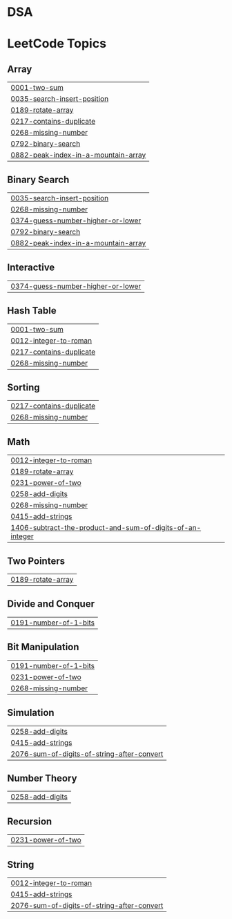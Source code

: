 # DSA
<!---LeetCode Topics Start-->
# LeetCode Topics
## Array
|  |
| ------- |
| [0001-two-sum](https://github.com/sowmiyasoundar/DSA/tree/master/0001-two-sum) |
| [0035-search-insert-position](https://github.com/sowmiyasoundar/DSA/tree/master/0035-search-insert-position) |
| [0189-rotate-array](https://github.com/sowmiyasoundar/DSA/tree/master/0189-rotate-array) |
| [0217-contains-duplicate](https://github.com/sowmiyasoundar/DSA/tree/master/0217-contains-duplicate) |
| [0268-missing-number](https://github.com/sowmiyasoundar/DSA/tree/master/0268-missing-number) |
| [0792-binary-search](https://github.com/sowmiyasoundar/DSA/tree/master/0792-binary-search) |
| [0882-peak-index-in-a-mountain-array](https://github.com/sowmiyasoundar/DSA/tree/master/0882-peak-index-in-a-mountain-array) |
## Binary Search
|  |
| ------- |
| [0035-search-insert-position](https://github.com/sowmiyasoundar/DSA/tree/master/0035-search-insert-position) |
| [0268-missing-number](https://github.com/sowmiyasoundar/DSA/tree/master/0268-missing-number) |
| [0374-guess-number-higher-or-lower](https://github.com/sowmiyasoundar/DSA/tree/master/0374-guess-number-higher-or-lower) |
| [0792-binary-search](https://github.com/sowmiyasoundar/DSA/tree/master/0792-binary-search) |
| [0882-peak-index-in-a-mountain-array](https://github.com/sowmiyasoundar/DSA/tree/master/0882-peak-index-in-a-mountain-array) |
## Interactive
|  |
| ------- |
| [0374-guess-number-higher-or-lower](https://github.com/sowmiyasoundar/DSA/tree/master/0374-guess-number-higher-or-lower) |
## Hash Table
|  |
| ------- |
| [0001-two-sum](https://github.com/sowmiyasoundar/DSA/tree/master/0001-two-sum) |
| [0012-integer-to-roman](https://github.com/sowmiyasoundar/DSA/tree/master/0012-integer-to-roman) |
| [0217-contains-duplicate](https://github.com/sowmiyasoundar/DSA/tree/master/0217-contains-duplicate) |
| [0268-missing-number](https://github.com/sowmiyasoundar/DSA/tree/master/0268-missing-number) |
## Sorting
|  |
| ------- |
| [0217-contains-duplicate](https://github.com/sowmiyasoundar/DSA/tree/master/0217-contains-duplicate) |
| [0268-missing-number](https://github.com/sowmiyasoundar/DSA/tree/master/0268-missing-number) |
## Math
|  |
| ------- |
| [0012-integer-to-roman](https://github.com/sowmiyasoundar/DSA/tree/master/0012-integer-to-roman) |
| [0189-rotate-array](https://github.com/sowmiyasoundar/DSA/tree/master/0189-rotate-array) |
| [0231-power-of-two](https://github.com/sowmiyasoundar/DSA/tree/master/0231-power-of-two) |
| [0258-add-digits](https://github.com/sowmiyasoundar/DSA/tree/master/0258-add-digits) |
| [0268-missing-number](https://github.com/sowmiyasoundar/DSA/tree/master/0268-missing-number) |
| [0415-add-strings](https://github.com/sowmiyasoundar/DSA/tree/master/0415-add-strings) |
| [1406-subtract-the-product-and-sum-of-digits-of-an-integer](https://github.com/sowmiyasoundar/DSA/tree/master/1406-subtract-the-product-and-sum-of-digits-of-an-integer) |
## Two Pointers
|  |
| ------- |
| [0189-rotate-array](https://github.com/sowmiyasoundar/DSA/tree/master/0189-rotate-array) |
## Divide and Conquer
|  |
| ------- |
| [0191-number-of-1-bits](https://github.com/sowmiyasoundar/DSA/tree/master/0191-number-of-1-bits) |
## Bit Manipulation
|  |
| ------- |
| [0191-number-of-1-bits](https://github.com/sowmiyasoundar/DSA/tree/master/0191-number-of-1-bits) |
| [0231-power-of-two](https://github.com/sowmiyasoundar/DSA/tree/master/0231-power-of-two) |
| [0268-missing-number](https://github.com/sowmiyasoundar/DSA/tree/master/0268-missing-number) |
## Simulation
|  |
| ------- |
| [0258-add-digits](https://github.com/sowmiyasoundar/DSA/tree/master/0258-add-digits) |
| [0415-add-strings](https://github.com/sowmiyasoundar/DSA/tree/master/0415-add-strings) |
| [2076-sum-of-digits-of-string-after-convert](https://github.com/sowmiyasoundar/DSA/tree/master/2076-sum-of-digits-of-string-after-convert) |
## Number Theory
|  |
| ------- |
| [0258-add-digits](https://github.com/sowmiyasoundar/DSA/tree/master/0258-add-digits) |
## Recursion
|  |
| ------- |
| [0231-power-of-two](https://github.com/sowmiyasoundar/DSA/tree/master/0231-power-of-two) |
## String
|  |
| ------- |
| [0012-integer-to-roman](https://github.com/sowmiyasoundar/DSA/tree/master/0012-integer-to-roman) |
| [0415-add-strings](https://github.com/sowmiyasoundar/DSA/tree/master/0415-add-strings) |
| [2076-sum-of-digits-of-string-after-convert](https://github.com/sowmiyasoundar/DSA/tree/master/2076-sum-of-digits-of-string-after-convert) |
<!---LeetCode Topics End-->